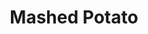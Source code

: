 ---
layout: recipe
title: "Mashed Potato"
image: mashed-potato.webp
tags: dinner

ingredients:
- potatoes, _peeled and roughly chopped_
- butter
- milk

directions:
- Boil a good amount of water in a pot
- Put potatoes into boiling water, and bring water back to boil
- Boil for 10-15 minutes, until potatoes soft all the way through
- Strain
- Put potatoes in a bowl, add butter and milk to taste, and mash with a masher
---